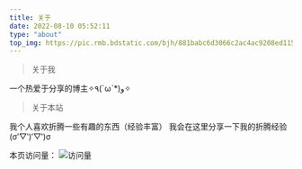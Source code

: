```yaml
---
title: 关于
date: 2022-08-10 05:52:11
type: "about"
top_img: https://pic.rmb.bdstatic.com/bjh/881babc6d3066c2ac4ac9208ed11553e.png
---
```

> 关于我

一个热爱于分享的博主✧٩(ˊωˋ*)و✧

> 关于本站

我个人喜欢折腾一些有趣的东西（经验丰富）
我会在这里分享一下我的折腾经验(σ′▽‵)′▽‵)σ

本页访问量：
![访问量](https://count.getloli.com/get/@yxlr?theme=rule34)